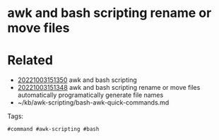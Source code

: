 # awk and bash scripting rename or move files

# Related

- [20221003151350](/zet/20221003151350/README.md) awk and bash scripting
- [20221003151348](/zet/20221003151348/README.md) awk and bash scripting rename or move files automatically programatically generate file names
- ~/kb/awk-scripting/bash-awk-quick-commands.md

Tags:

    #command #awk-scripting #bash 
